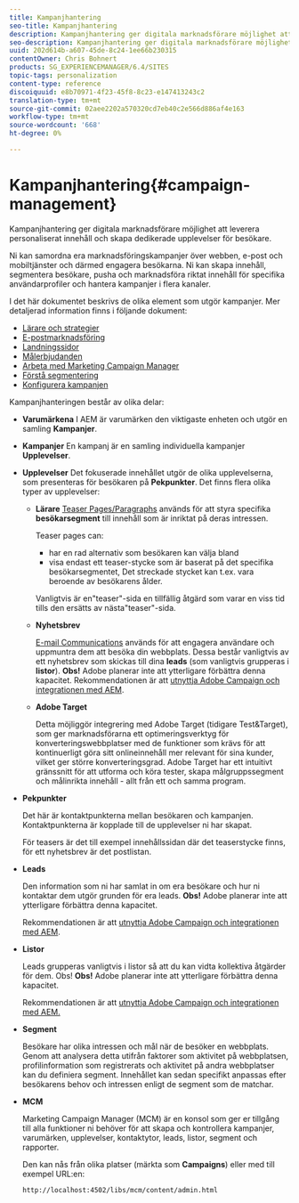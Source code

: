 ```yaml
---
title: Kampanjhantering
seo-title: Kampanjhantering
description: Kampanjhantering ger digitala marknadsförare möjlighet att leverera personaliserat innehåll och skapa dedikerade upplevelser för besökare. Ni kan samordna era marknadsföringskampanjer över webben, e-post och mobiltjänster och därmed engagera besökarna.
seo-description: Kampanjhantering ger digitala marknadsförare möjlighet att leverera personaliserat innehåll och skapa dedikerade upplevelser för besökare. Ni kan samordna era marknadsföringskampanjer över webben, e-post och mobiltjänster och därmed engagera besökarna.
uuid: 202d614b-a607-45de-8c24-1ee66b230315
contentOwner: Chris Bohnert
products: SG_EXPERIENCEMANAGER/6.4/SITES
topic-tags: personalization
content-type: reference
discoiquuid: e8b70971-4f23-45f8-8c23-e147413243c2
translation-type: tm+mt
source-git-commit: 02aee2202a570320cd7eb40c2e566d886af4e163
workflow-type: tm+mt
source-wordcount: '668'
ht-degree: 0%

---
```



# Kampanjhantering{#campaign-management}

Kampanjhantering ger digitala marknadsförare möjlighet att leverera personaliserat innehåll och skapa dedikerade upplevelser för besökare.

Ni kan samordna era marknadsföringskampanjer över webben, e-post och mobiltjänster och därmed engagera besökarna. Ni kan skapa innehåll, segmentera besökare, pusha och marknadsföra riktat innehåll för specifika användarprofiler och hantera kampanjer i flera kanaler.

I det här dokumentet beskrivs de olika element som utgör kampanjer. Mer detaljerad information finns i följande dokument:

* [Lärare och strategier](/help/sites-classic-ui-authoring/classic-personalization-campaigns-teasers-strategy.md)
* [E-postmarknadsföring](/help/sites-classic-ui-authoring/classic-personalization-campaigns-email.md)
* [Landningssidor](/help/sites-classic-ui-authoring/classic-personalization-campaigns-landingpage.md)
* [Målerbjudanden](/help/sites-classic-ui-authoring/classic-personalization-campaigns-target-offers.md)
* [Arbeta med Marketing Campaign Manager](/help/sites-classic-ui-authoring/classic-personalization-campaigns-mktg-manager.md)
* [Förstå segmentering](/help/sites-classic-ui-authoring/classic-personalization-campaigns-segmentation.md)
* [Konfigurera kampanjen](/help/sites-classic-ui-authoring/classic-personalization-campaigns-setting-up-your.md)

Kampanjhanteringen består av olika delar:

* **Varumärkena** I AEM är varumärken den viktigaste enheten och utgör en samling 
**Kampanjer**.

* **Kampanjer** En kampanj är en samling individuella kampanjer 
**Upplevelser**.

* **Upplevelser** Det fokuserade innehållet utgör de olika upplevelserna, som presenteras för besökaren på 
**Pekpunkter**. Det finns flera olika typer av upplevelser:

   * **Lärare**
      [Teaser Pages/Paragraphs](#teasers) används för att styra specifika **besökarsegment** till innehåll som är inriktat på deras intressen.

      Teaser pages can:

      * har en rad alternativ som besökaren kan välja bland
      * visa endast ett teaser-stycke som är baserat på det specifika besökarsegmentet, Det streckade stycket kan t.ex. vara beroende av besökarens ålder.

      Vanligtvis är en&quot;teaser&quot;-sida en tillfällig åtgärd som varar en viss tid tills den ersätts av nästa&quot;teaser&quot;-sida.

   * **Nyhetsbrev**

      [E-mail Communications](#emailmarketing) används för att engagera användare och uppmuntra dem att besöka din webbplats. Dessa består vanligtvis av ett nyhetsbrev som skickas till dina **leads** (som vanligtvis grupperas i **listor**). **Obs!** Adobe planerar inte att ytterligare förbättra denna kapacitet. Rekommendationen är att [utnyttja Adobe Campaign och integrationen med AEM](/help/sites-administering/campaign.md).

   * **Adobe Target**

      Detta möjliggör integrering med Adobe Target (tidigare Test&amp;Target), som ger marknadsförarna ett optimeringsverktyg för konverteringswebbplatser med de funktioner som krävs för att kontinuerligt göra sitt onlineinnehåll mer relevant för sina kunder, vilket ger större konverteringsgrad. Adobe Target har ett intuitivt gränssnitt för att utforma och köra tester, skapa målgruppssegment och målinrikta innehåll - allt från ett och samma program.


* **Pekpunkter**

   Det här är kontaktpunkterna mellan besökaren och kampanjen. Kontaktpunkterna är kopplade till de upplevelser ni har skapat.

   För teasers är det till exempel innehållssidan där det teaserstycke finns, för ett nyhetsbrev är det postlistan.

* **Leads**

   Den information som ni har samlat in om era besökare och hur ni kontaktar dem utgör grunden för era leads. **Obs!** Adobe planerar inte att ytterligare förbättra denna kapacitet.

   Rekommendationen är att [utnyttja Adobe Campaign och integrationen med AEM](/help/sites-administering/campaign.md).

* **Listor**

   Leads grupperas vanligtvis i listor så att du kan vidta kollektiva åtgärder för dem. Obs! **Obs!** Adobe planerar inte att ytterligare förbättra denna kapacitet.

   Rekommendationen är att [utnyttja Adobe Campaign och integrationen med AEM.](/help/sites-administering/campaign.md)

* **Segment**

   Besökare har olika intressen och mål när de besöker en webbplats. Genom att analysera detta utifrån faktorer som aktivitet på webbplatsen, profilinformation som registrerats och aktivitet på andra webbplatser kan du definiera segment. Innehållet kan sedan specifikt anpassas efter besökarens behov och intressen enligt de segment som de matchar.

* **MCM**

   Marketing Campaign Manager (MCM) är en konsol som ger er tillgång till alla funktioner ni behöver för att skapa och kontrollera kampanjer, varumärken, upplevelser, kontaktytor, leads, listor, segment och rapporter.

   Den kan nås från olika platser (märkta som **Campaigns**) eller med till exempel URL:en:

   `http://localhost:4502/libs/mcm/content/admin.html`


